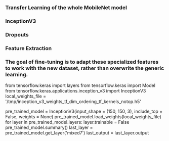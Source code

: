 ### Transfer Learning of the whole MobileNet model
### InceptionV3
### Dropouts
### Feature Extraction
### The goal of fine-tuning is to adapt these specialized features to work with the new dataset, rather than overwrite the generic learning.
 
from tensorflow.keras import layers
from tensorflow.keras import Model
from tensorflow.keras.applications.inception_v3 import InceptionV3
local_weights_file = '/tmp/inception_v3_weights_tf_dim_ordering_tf_kernels_notop.h5'

pre_trained_model = InceptionV3(input_shape = (150, 150, 3), 
                                include_top = False, 
                                weights = None)
pre_trained_model.load_weights(local_weights_file)
for layer in pre_trained_model.layers:
  layer.trainable = False
pre_trained_model.summary()
last_layer = pre_trained_model.get_layer('mixed7')
last_output = last_layer.output
